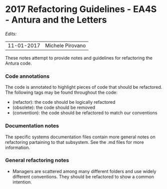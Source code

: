 2017 Refactoring Guidelines - EA4S - Antura and the Letters
=================

*Edits:*

<table>
  <tr>
    <td>11-01-2017</td>
    <td>Michele Pirovano</td>
  </tr>
</table>


These notes attempt to provide notes and guidelines for refactoring the Antura code.

### Code annotations

The code is annotated to highlight pieces of code that should be refactored.
The following tags may be found throughout the code:

  * (refactor): the code should be logically refactored 
  * (obsolete): the code should be removed
  * (convention): the code should be refactored to match our conventions

### Documentation notes

The specific systems documentation files contain more general notes on refactoring partaining to that subsystem.
See the .md files for more information.

### General refactoring notes

   * Managers are scattered among many different folders and use widely different conventions. They should be refactored to show a common intention.